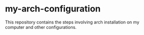 # my-arch-configuration
This repository contains the steps involving arch installation on my computer and other configurations.

